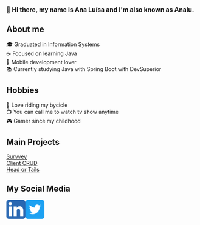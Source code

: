 ### 👋 Hi there, my name is Ana Luísa and I'm also known as Analu.

## About me
🎓 Graduated in Information Systems  
☕ Focused on learning Java  
📲 Mobile development lover  
📚 Currently studying Java with Spring Boot with DevSuperior  

## Hobbies
🚴 Love riding my bycicle  
📺 You can call me to watch tv show anytime  
🎮 Gamer since my childhood  

## Main Projects
[Survvey](https://github.com/analudias/sds1-pesquisa)  
[Client CRUD](https://github.com/analudias/ds-client)  
[Head or Tails](https://github.com/analudias/app-cara-coroa)  

## My Social Media
[<img align="left" src="https://github.com/analudias/analudias/blob/master/images/linkedin-icon.png?raw=true" alt="linkedin" width="50px"/>](https://www.linkedin.com/in/analudiastech/)

[<img align="left" src="https://github.com/analudias/analudias/blob/master/images/twitter-icon.png?raw=true" alt="linkedin" width="50px"/>](https://twitter.com/_analudias)
